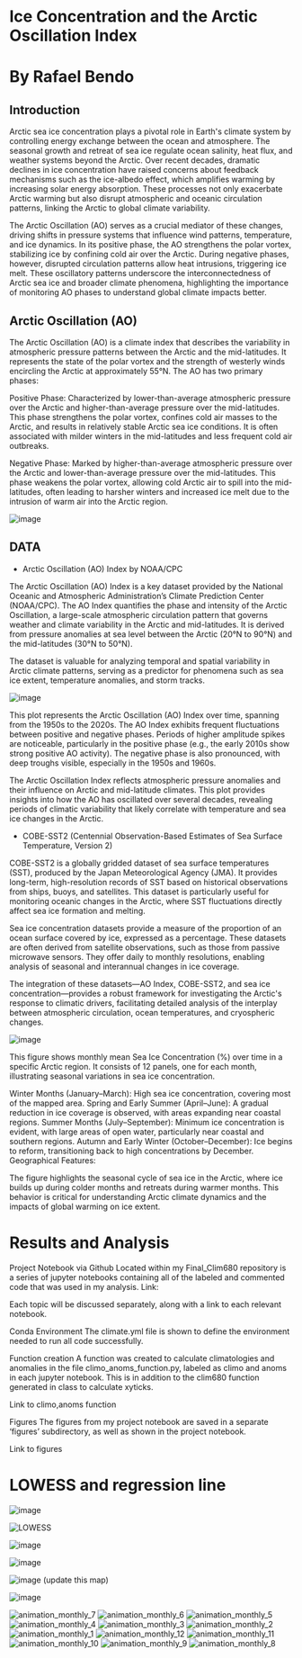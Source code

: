 # Ice Concentration and the Arctic Oscillation Index

# By Rafael Bendo

## Introduction

Arctic sea ice concentration plays a pivotal role in Earth's climate system by controlling energy exchange between the ocean and atmosphere. The seasonal growth and retreat of sea ice regulate ocean salinity, heat flux, and weather systems beyond the Arctic. Over recent decades, dramatic declines in ice concentration have raised concerns about feedback mechanisms such as the ice-albedo effect, which amplifies warming by increasing solar energy absorption. These processes not only exacerbate Arctic warming but also disrupt atmospheric and oceanic circulation patterns, linking the Arctic to global climate variability.

The Arctic Oscillation (AO) serves as a crucial mediator of these changes, driving shifts in pressure systems that influence wind patterns, temperature, and ice dynamics. In its positive phase, the AO strengthens the polar vortex, stabilizing ice by confining cold air over the Arctic. During negative phases, however, disrupted circulation patterns allow heat intrusions, triggering ice melt. These oscillatory patterns underscore the interconnectedness of Arctic sea ice and broader climate phenomena, highlighting the importance of monitoring AO phases to understand global climate impacts better.

## Arctic Oscillation (AO)

The Arctic Oscillation (AO) is a climate index that describes the variability in atmospheric pressure patterns between the Arctic and the mid-latitudes. It represents the state of the polar vortex and the strength of westerly winds encircling the Arctic at approximately 55°N. The AO has two primary phases:

Positive Phase: Characterized by lower-than-average atmospheric pressure over the Arctic and higher-than-average pressure over the mid-latitudes. This phase strengthens the polar vortex, confines cold air masses to the Arctic, and results in relatively stable Arctic sea ice conditions. It is often associated with milder winters in the mid-latitudes and less frequent cold air outbreaks.

Negative Phase: Marked by higher-than-average atmospheric pressure over the Arctic and lower-than-average pressure over the mid-latitudes. This phase weakens the polar vortex, allowing cold Arctic air to spill into the mid-latitudes, often leading to harsher winters and increased ice melt due to the intrusion of warm air into the Arctic region.

![image](https://github.com/user-attachments/assets/df9deb4e-ebe1-453f-8912-1393cde2a3ce)

## DATA

* Arctic Oscillation (AO) Index by NOAA/CPC
  
The Arctic Oscillation (AO) Index is a key dataset provided by the National Oceanic and Atmospheric Administration’s Climate Prediction Center (NOAA/CPC). The AO Index quantifies the phase and intensity of the Arctic Oscillation, a large-scale atmospheric circulation pattern that governs weather and climate variability in the Arctic and mid-latitudes. It is derived from pressure anomalies at sea level between the Arctic (20°N to 90°N) and the mid-latitudes (30°N to 50°N).

The dataset is valuable for analyzing temporal and spatial variability in Arctic climate patterns, serving as a predictor for phenomena such as sea ice extent, temperature anomalies, and storm tracks.

![image](https://github.com/user-attachments/assets/39b7a94b-fadf-46f7-8f75-6fdcece62d06)

This plot represents the Arctic Oscillation (AO) Index over time, spanning from the 1950s to the 2020s. The AO Index exhibits frequent fluctuations between positive and negative phases. Periods of higher amplitude spikes are noticeable, particularly in the positive phase (e.g., the early 2010s show strong positive AO activity). The negative phase is also pronounced, with deep troughs visible, especially in the 1950s and 1960s.

The Arctic Oscillation Index reflects atmospheric pressure anomalies and their influence on Arctic and mid-latitude climates. This plot provides insights into how the AO has oscillated over several decades, revealing periods of climatic variability that likely correlate with temperature and sea ice changes in the Arctic.

* COBE-SST2 (Centennial Observation-Based Estimates of Sea Surface Temperature, Version 2)

COBE-SST2 is a globally gridded dataset of sea surface temperatures (SST), produced by the Japan Meteorological Agency (JMA). It provides long-term, high-resolution records of SST based on historical observations from ships, buoys, and satellites. This dataset is particularly useful for monitoring oceanic changes in the Arctic, where SST fluctuations directly affect sea ice formation and melting.

Sea ice concentration datasets provide a measure of the proportion of an ocean surface covered by ice, expressed as a percentage. These datasets are often derived from satellite observations, such as those from passive microwave sensors. They offer daily to monthly resolutions, enabling analysis of seasonal and interannual changes in ice coverage.

The integration of these datasets—AO Index, COBE-SST2, and sea ice concentration—provides a robust framework for investigating the Arctic's response to climatic drivers, facilitating detailed analysis of the interplay between atmospheric circulation, ocean temperatures, and cryospheric changes.

![image](https://github.com/user-attachments/assets/a751a110-3d3c-4966-950d-1554ad1a09e2)

This figure shows monthly mean Sea Ice Concentration (%) over time in a specific Arctic region. It consists of 12 panels, one for each month, illustrating seasonal variations in sea ice concentration.

Winter Months (January–March): High sea ice concentration, covering most of the mapped area. Spring and Early Summer (April–June): A gradual reduction in ice coverage is observed, with areas expanding near coastal regions. Summer Months (July–September): Minimum ice concentration is evident, with large areas of open water, particularly near coastal and southern regions. Autumn and Early Winter (October–December): Ice begins to reform, transitioning back to high concentrations by December.
Geographical Features:

The figure highlights the seasonal cycle of sea ice in the Arctic, where ice builds up during colder months and retreats during warmer months. This behavior is critical for understanding Arctic climate dynamics and the impacts of global warming on ice extent.


# Results and Analysis

Project Notebook via Github
Located within my Final_Clim680 repository is a series of jupyter notebooks containing all of the labeled and commented code that was used in my analysis. Link:

Each topic will be discussed separately, along with a link to each relevant notebook.

Conda Environment
The climate.yml file is shown to define the environment needed to run all code successfully.

Function creation
A function was created to calculate climatologies and anomalies in the file climo_anoms_function.py, labeled as climo and anoms in each jupyter notebook. This is in addition to the clim680 function generated in class to calculate xyticks.

Link to climo,anoms function

Figures
The figures from my project notebook are saved in a separate ‘figures’ subdirectory, as well as shown in the project notebook.

Link to figures



# LOWESS and regression line

![image](https://github.com/user-attachments/assets/93f8166d-ea75-4144-8422-632ab43408eb)

![LOWESS](https://github.com/user-attachments/assets/f74a304d-0641-4e0f-85c4-0050e94c0151)





![image](https://github.com/user-attachments/assets/eef50e3f-6087-4567-aa84-e758b131b2c6)


![image](https://github.com/user-attachments/assets/48d3f2dd-86ff-47ea-9e8a-595194607908)

![image](https://github.com/user-attachments/assets/9b3de6d0-edff-4ee4-88ba-cff39560f0b7) (update this map)

![image](https://github.com/user-attachments/assets/bae32308-43f2-43f5-b3c7-bcf124c0d3a4)

![animation_monthly_7](https://github.com/user-attachments/assets/d52e4fa1-6bb2-4f1f-a98c-f148f669aa34) ![animation_monthly_6](https://github.com/user-attachments/assets/db4fb6b6-ba98-448d-9ec5-09ba4b1bda51)
![animation_monthly_5](https://github.com/user-attachments/assets/449f088b-ecdf-463d-97d9-3724d879eacd) ![animation_monthly_4](https://github.com/user-attachments/assets/41a45d4d-1b7a-4b3e-a66f-9f5b79f95b3d)
![animation_monthly_3](https://github.com/user-attachments/assets/164feab8-f8b5-4ca9-8007-6b4eb28235b1) ![animation_monthly_2](https://github.com/user-attachments/assets/b65b3f6f-d70f-4cdd-a51b-f28fcad7fa45)
![animation_monthly_1](https://github.com/user-attachments/assets/567eefc7-6cc4-4e19-b269-6e5502cdde6a) ![animation_monthly_12](https://github.com/user-attachments/assets/32728d1e-2db1-4ea5-8552-1a52fabf40f9)
![animation_monthly_11](https://github.com/user-attachments/assets/44e73cf7-8bd0-4f77-96ef-528110d36086) ![animation_monthly_10](https://github.com/user-attachments/assets/a5af1f70-ccd5-4dc2-a11d-44a940d7d3e3)
![animation_monthly_9](https://github.com/user-attachments/assets/3f820f08-b215-4c6e-a724-fcb24675ffd7) ![animation_monthly_8](https://github.com/user-attachments/assets/135b3079-401e-4127-aa0c-eaba6358b88f)






